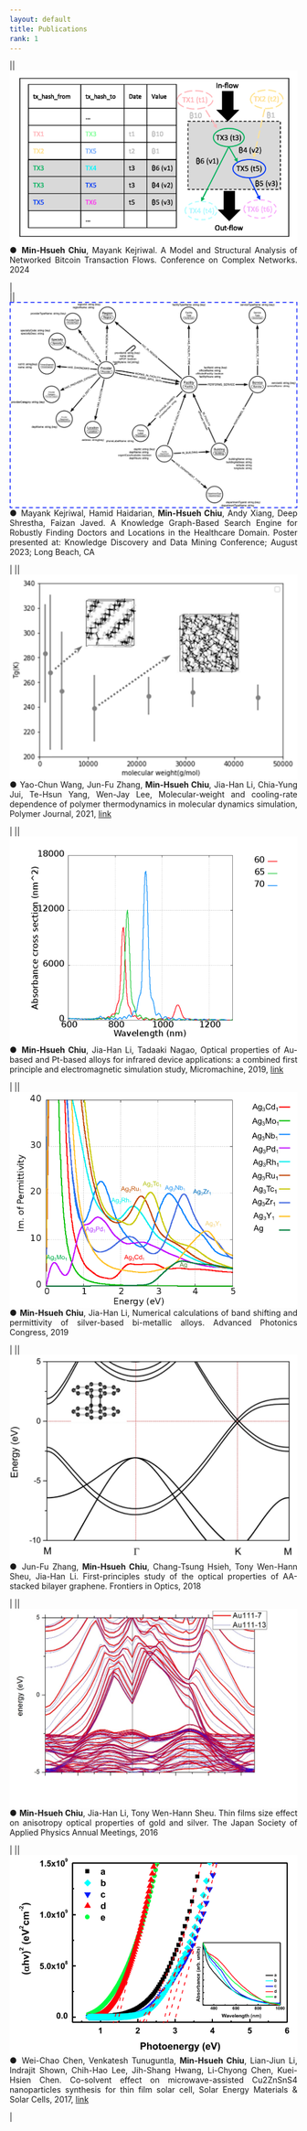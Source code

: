 ```yaml
---
layout: default
title: Publications
rank: 1
---
```

|<img class="publication_img" style="float: left;" src="/assets/images/publications/2023_btc.png">|<p style='text-align: justify;'>●	**Min-Hsueh Chiu**, Mayank Kejriwal. A Model and Structural Analysis of Networked Bitcoin Transaction Flows. Conference on Complex Networks. 2024</p>|  
|<img class="publication_img" style="float: left;" src="/assets/images/publications/2023_KP_KDD.png">|<p style='text-align: justify;'>●	Mayank Kejriwal, Hamid Haidarian, **Min-Hsueh Chiu**, Andy Xiang, Deep Shrestha, Faizan Javed. A Knowledge Graph-Based Search Engine for Robustly Finding Doctors and Locations in the Healthcare Domain. Poster presented at: Knowledge Discovery and Data Mining Conference; August 2023; Long Beach, CA</p>|
|<img class="publication_img" style="float: left;" src="/assets/images/publications/2021_MD.png">|<p style='text-align: justify;'>●	Yao-Chun Wang, Jun-Fu Zhang, **Min-Hsueh Chiu**, Jia-Han Li, Chia-Yung Jui, Te-Hsun Yang, Wen-Jay Lee, Molecular-weight and cooling-rate dependence of polymer thermodynamics in molecular dynamics simulation, Polymer Journal, 2021, [link](https://www.nature.com/articles/s41428-020-00443-1)</p>|
|<img class="publication_img" style="float: left;" src="/assets/images/publications/2019_alloy.png">|<p style='text-align: justify;'>●	**Min-Hsueh Chiu**, Jia-Han Li, Tadaaki Nagao, Optical properties of Au-based and Pt-based alloys for infrared device applications: a combined first principle and electromagnetic simulation study, Micromachine, 2019, [link](https://www.mdpi.com/2072-666X/10/1/73)</p>|
|<img class="publication_img" style="float: left;" src="/assets/images/publications/2019_band_shift.png">|<p style='text-align: justify;'>●	**Min-Hsueh Chiu**, Jia-Han Li, Numerical calculations of band shifting and permittivity of silver-based bi-metallic alloys. Advanced Photonics Congress, 2019</p>|
|<img class="publication_img" style="float: left;" src="/assets/images/publications/2018_graphene.png">|<p style='text-align: justify;'>●	Jun-Fu Zhang, **Min-Hsueh Chiu**, Chang-Tsung Hsieh, Tony Wen-Hann Sheu, Jia-Han Li. First-principles study of the optical properties of AA-stacked bilayer graphene. Frontiers in Optics, 2018</p>|
|<img class="publication_img" style="float: left;" src="/assets/images/publications/2016_JSAP_OSA.jpg">|<p style='text-align: justify;'>●	**Min-Hsueh Chiu**, Jia-Han Li, Tony Wen-Hann Sheu. Thin films size effect on anisotropy optical properties of gold and silver. The Japan Society of Applied Physics Annual Meetings, 2016</p>|
|<img class="publication_img" style="float: left;" src="/assets/images/publications/2017_CZTS.png">|<p style='text-align: justify;'>●	Wei-Chao Chen, Venkatesh Tunuguntla, **Min-Hsueh Chiu**, Lian-Jiun Li, Indrajit Shown, Chih-Hao Lee, Jih-Shang Hwang, Li-Chyong Chen, Kuei-Hsien Chen. Co-solvent effect on microwave-assisted Cu2ZnSnS4 nanoparticles synthesis for thin film solar cell, Solar Energy Materials & Solar Cells, 2017, [link](https://www.sciencedirect.com/science/article/abs/pii/S0927024816305359)</p>|